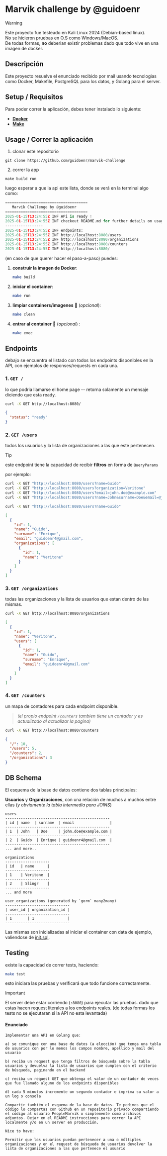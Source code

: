 
# Marvik challenge by @guidoenr

> [!WARNING]
> Este proyecto fue testeado en Kali Linux 2024 (Debian-based linux). \
> No se hicieron pruebas en O.S como Windows/MacOS. \
> De todas formas, **no** deberian existir problemas dado que todo vive en una imagen de docker.

## Descripción
Este proyecto resuelve el enunciado recibido por mail usando tecnologias como Docker, Makefile, PostgreSQL para los datos, y Golang para el server.

## Setup / Requisitos
Para poder correr la aplicación, debes tener instalado lo siguiente:

- [**Docker**](https://www.docker.com/)
- [**Make**](https://www.geeksforgeeks.org/how-to-install-make-on-ubuntu/)


## Usage / Correr la aplicación
1. clonar este repositorio
```git
git clone https://github.com/guidoenr/marvik-challenge
```

2. correr la app
```make
make build run
```
luego esperar a que la api este lista, donde se verá en la terminal algo como:
```python
=====================================
   Marvik Challenge by @guidoenr     
=====================================
2025-01-15T13:24:55Z INF APi is ready !
2025-01-15T13:24:55Z INF checkout README.md for further details on usage :)
-----------------
2025-01-15T13:24:55Z INF endpoints:
2025-01-15T13:24:55Z INF http://localhost:8080/users
2025-01-15T13:24:55Z INF http://localhost:8080/organizations
2025-01-15T13:24:55Z INF http://localhost:8080/counters
2025-01-15T13:24:55Z INF http://localhost:8080/
```

(en caso de que querer hacer el paso-a-paso) puedes:

1. **construir la imagen de Docker**:
   ```bash
   make build
   ```

2. **iniciar el container**:
   ```bash
   make run
   ```

3. **limpiar containers/imagenes** 📌 (*opcional*):
   ```bash
   make clean
   ```


4. **entrar al container** 📌 (*opcional*) :
   ```bash
   make exec
   ```
   
## Endpoints
debajo se encuentra el listado con todos los endpoints disponibles en la API, con ejemplos de responses/requests en cada una.

### 1. **`GET /`**
lo que podria llamarse el home page -- retorna solamente un mensaje diciendo que esta ready.
```bash
curl -X GET http://localhost:8080/
```

```json
{
  "status": "ready"
}
```

### 2. **`GET /users`**
todos los usuarios y la lista de organizaciones a las que este pertenecen.

> [!TIP]
> este endpoint tiene la capacidad de recibir **filtros** en forma de `QueryParams`

por ejemplo:
```bash
curl -X GET "http://localhost:8080/users?name=Guido"
curl -X GET "http://localhost:8080/users?organization=Veritone"
curl -X GET "http://localhost:8080/users?email=john.doe@example.com"
curl -X GET "http://localhost:8080/users?name=John&surname=Doe&email=@john.doe@example.com"
```


```bash
curl -X GET "http://localhost:8080/users?name=Guido"
```

```json
[
  {
    "id": 1,
    "name": "Guido",
    "surname": "Enrique",
    "email": "guidoenr4@gmail.com",
    "organizations": [
      {
        "id": 1,
        "name": "Veritone"
      }
    ]
  }
]
```

### 3. **`GET /organizations`**
todas las organizaciones y la lista de usuarios que estan dentro de las mismas.
```bash
curl -X GET http://localhost:8080/organizations
```

```json
[
  {
    "id": 1,
    "name": "Veritone",
    "users": [
      {
        "id": 1,
        "name": "Guido",
        "surname": "Enrique",
        "email": "guidoenr4@gmail.com"
      }
    ]
  }
]
```

### 4. **`GET /counters`**
un mapa de contadores para cada endpoint disponible.
> *(el propio endpoint `/counters` tambien tiene un contador y es actualizado al actualizar la pagina)*

```bash
curl -X GET http://localhost:8080/counters
```
```json
{
  "/": 10,
  "/users": 5,
  "/counters": 2,
  "/organizations": 3
}
```

## DB Schema

El esquema de la base de datos contiene dos tablas principales: 

**Usuarios** y **Organizaciones**, con una relación de muchos a muchos entre ellas (*y obviamente la tabla intermedia para JOINS*)

```
users
-----------------------------------------------
| id | name  | surname  | email                |
-----------------------------------------------
| 1  | John   | Doe     | john.doe@example.com |
-----------------------------------------------
| 2  | Guido  | Enrique | guidoenr4@gmail.com  |
-----------------------------------------------
... and more..

organizations
--------------------
| id   | name      |
--------------------
| 1    | Veritone  |
--------------------
| 2    | Slingr    |
--------------------
... and more

user_organizations (generated by `gorm` many2many)
-----------------------------
| user_id | organization_id |
-----------------------------
| 1       | 1               |
-----------------------------
```

Las mismas son inicializadas al iniciar el container con data de ejemplo, valiendose de [init.sql](https://github.com/guidoenr/marvik-challenge/blob/master/init.sql).

## Testing
existe la capacidad de correr tests, haciendo:
```bash
make test
```

esto iniciara las pruebas y verificará que todo funcione correctamente. 

> [!IMPORTANT]
> El server debe estar corriendo (`:8080`) para ejecutar las pruebas.
> dado que estas hacen request literales a los endpoints reales.
> (de todas formas los tests no se ejecutaran si la API no esta levantada)


#### Enunciado
```
Implementar una API en Golang que:

a) se comunique con una base de datos (a elección) que tenga una tabla de usuarios con por lo menos los campos nombre, apellido y mail del usuario

b) reciba un request que tenga filtros de búsqueda sobre la tabla usuarios y devuelva la lista de usuarios que cumplen con el criterio de búsqueda, paginando en el backend

c) reciba un request GET que obtenga el valor de un contador de veces que fue llamado alguno de los endpoints disponibles

d) cada 5 minutos incremente un segundo contador e imprima su valor a un log o consola

Compartir también el esquema de la base de datos. Te pedimos que el código lo compartas con Github en un repositorio privado compartiendo el código al usuario PeopleMarvik o simplemente como archivos adjuntos. Dejar en el README instrucciones para correr la API localmente y/o en un server en producción.

Nice to have:

Permitir que los usuarios puedan pertenecer a una o múltiples organizaciones y en el request de búsqueda de usuarios devolver la lista de organizaciones a las que pertenece el usuario
```